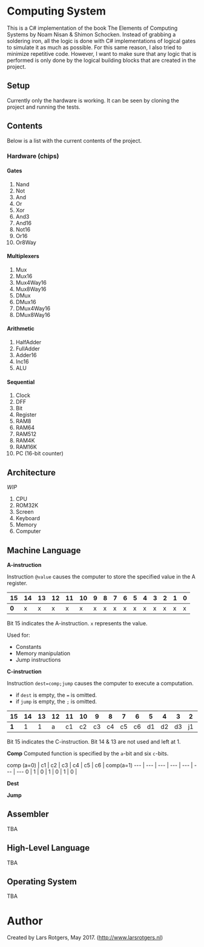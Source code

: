 # Computing System
This is a C# implementation of the book The Elements of Computing Systems by Noam Nisan & Shimon Schocken. Instead of grabbing a soldering iron, all the logic is done with C# implementations of logical gates to simulate it as much as possible. For this same reason, I also tried to minimize repetitive code. However, I want to make sure that any logic that is performed is only done by the logical building blocks that are created in the project.

## Setup
Currently only the hardware is working. It can be seen by cloning the project and running the tests. 

## Contents
Below is a list with the current contents of the project.

### Hardware (chips)
#### Gates
1. Nand
2. Not
3. And
4. Or
5. Xor
6. And3
7. And16
8. Not16
9. Or16
10. Or8Way

#### Multiplexers
1. Mux
2. Mux16
3. Mux4Way16
4. Mux8Way16
5. DMux
6. DMux16
7. DMux4Way16
8. DMux8Way16

#### Arithmetic
1. HalfAdder
2. FullAdder
3. Adder16
4. Inc16
5. ALU

#### Sequential
1. Clock
2. DFF
3. Bit
4. Register
5. RAM8
6. RAM64
7. RAM512
8. RAM4K
9. RAM16K
10. PC (16-bit counter)

## Architecture
_WIP_

1. CPU
2. ROM32K
3. Screen
4. Keyboard
5. Memory
6. Computer

## Machine Language
**A-instruction** 

Instruction `@value` causes the computer to store the specified value in the A register.

15 | 14 | 13 | 12 | 11 | 10 | 9 | 8 | 7 | 6 | 5 | 4 | 3 | 2 | 1 | 0
--- | --- | --- | --- | --- | --- | --- | --- | --- | --- | --- | --- | --- | --- | --- | --- 
**0** | x | x | x | x | x | x | x | x | x | x | x | x | x | x | x

Bit 15 indicates the A-instruction. `x` represents the value.

Used for:
- Constants
- Memory manipulation
- Jump instructions

**C-instruction**

Instruction `dest=comp;jump` causes the computer to execute a computation.
- if `dest` is empty, the `=` is omitted.
- if `jump` is empty, the `;` is omitted. 

15 | 14 | 13 | 12 | 11 | 10 | 9 | 8 | 7 | 6 | 5 | 4 | 3 | 2 | 1 | 0
--- | --- | --- | --- | --- | --- | --- | --- | --- | --- | --- | --- | --- | --- | --- | --- 
**1** | 1 | 1 | a | c1 | c2 | c3 | c4 | c5 | c6 | d1 | d2 | d3 | j1 | j2 | j3

Bit 15 indicates the C-instruction. Bit 14 & 13 are not used and left at 1. 

**Comp**
Computed function is specified by the `a`-bit and six `c`-bits.

comp (a=0) | c1 | c2 | c3 | c4 | c5 | c6 | comp(a=1)
--- | --- | --- | --- | --- | --- | ---
0 | 1 | 0 | 1 | 0 | 1 | 0 | 

**Dest**

**Jump**

## Assembler
TBA

## High-Level Language
TBA

## Operating System
TBA

# Author
Created by Lars Rotgers, May 2017. (http://www.larsrotgers.nl)
